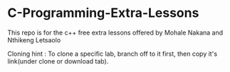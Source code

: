 # C-Programming-Extra-Lessons
This repo is for the c++ free extra lessons offered by Mohale Nakana and Nthikeng Letsaolo

Cloning hint : To clone a specific lab, branch off to it first, then copy it's link(under clone or download tab).
